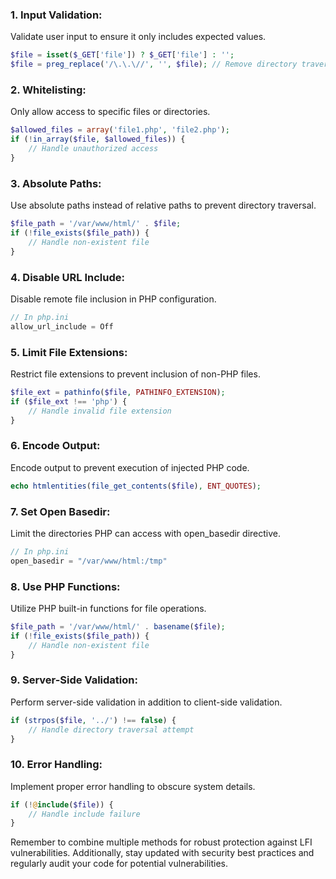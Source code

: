 
### 1. Input Validation:
Validate user input to ensure it only includes expected values.

```php
$file = isset($_GET['file']) ? $_GET['file'] : '';
$file = preg_replace('/\.\.\//', '', $file); // Remove directory traversal sequences
```

### 2. Whitelisting:
Only allow access to specific files or directories.

```php
$allowed_files = array('file1.php', 'file2.php');
if (!in_array($file, $allowed_files)) {
    // Handle unauthorized access
}
```

### 3. Absolute Paths:
Use absolute paths instead of relative paths to prevent directory traversal.

```php
$file_path = '/var/www/html/' . $file;
if (!file_exists($file_path)) {
    // Handle non-existent file
}
```

### 4. Disable URL Include:
Disable remote file inclusion in PHP configuration.

```php
// In php.ini
allow_url_include = Off
```

### 5. Limit File Extensions:
Restrict file extensions to prevent inclusion of non-PHP files.

```php
$file_ext = pathinfo($file, PATHINFO_EXTENSION);
if ($file_ext !== 'php') {
    // Handle invalid file extension
}
```

### 6. Encode Output:
Encode output to prevent execution of injected PHP code.

```php
echo htmlentities(file_get_contents($file), ENT_QUOTES);
```

### 7. Set Open Basedir:
Limit the directories PHP can access with open_basedir directive.

```php
// In php.ini
open_basedir = "/var/www/html:/tmp"
```

### 8. Use PHP Functions:
Utilize PHP built-in functions for file operations.

```php
$file_path = '/var/www/html/' . basename($file);
if (!file_exists($file_path)) {
    // Handle non-existent file
}
```

### 9. Server-Side Validation:
Perform server-side validation in addition to client-side validation.

```php
if (strpos($file, '../') !== false) {
    // Handle directory traversal attempt
}
```

### 10. Error Handling:
Implement proper error handling to obscure system details.

```php
if (!@include($file)) {
    // Handle include failure
}
```

Remember to combine multiple methods for robust protection against LFI vulnerabilities. Additionally, stay updated with security best practices and regularly audit your code for potential vulnerabilities.
